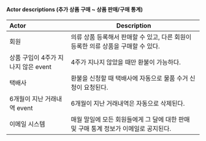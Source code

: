 #### Actor descriptions (추가 상품 구매 ~ 상품 판매/구매 통계)

| Actor                               | Description                                                  |
| :---------------------------------- | ------------------------------------------------------------ |
| 회원                                | 의류 상품 등록해서 판매할 수 있고, 다른 회원이 등록한 의류 상품을 구매할 수 있다. |
| 상품 구입이 4주가 지나지 않은 event | 4주가 지나지 않았을 때만 환불이 가능하다.                    |
| 택배사                              | 환불을 신청할 때 택배사에 자동으로 물품 수거 신청이 요청된다. |
| 6개월이 지난 거래내역 event         | 6개월이 지난 거래내역은 자동으로 삭제된다.                   |
| 이메일 시스템                       | 매월 말일에 모든 회원들에게 그 달에 대한 판매 및 구매 통계 정보가 이메일로 공지된다. |